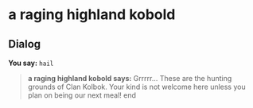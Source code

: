 # a raging highland kobold


## Dialog

**You say:** `hail`



>**a raging highland kobold says:** Grrrrr... These are the hunting grounds of Clan Kolbok. Your kind is not welcome here unless you plan on being our next meal!
end